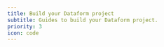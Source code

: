 ```yaml
---
title: Build your Dataform project
subtitle: Guides to build your Dataform project.
priority: 3
icon: code
---
```

